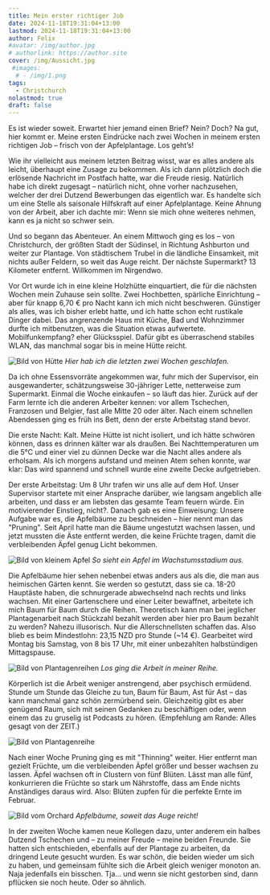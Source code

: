 ```yaml
---
title: Mein erster richtiger Job
date: 2024-11-18T19:31:04+13:00
lastmod: 2024-11-18T19:31:04+13:00
author: Felix
#avatar: /img/author.jpg
# authorlink: https://author.site
cover: /img/Aussicht.jpg
 #images:
  # - /img/1.png
tags:
  - Christchurch
nolastmod: true
draft: false
---
```


Es ist wieder soweit. Erwartet hier jemand einen Brief? Nein? Doch? Na gut, hier kommt er. Meine ersten Eindrücke nach zwei Wochen in meinem ersten richtigen Job – frisch von der Apfelplantage. Los geht’s!

<!--more-->

Wie ihr vielleicht aus meinem letzten Beitrag wisst, war es alles andere als leicht, überhaupt eine Zusage zu bekommen. Als ich dann plötzlich doch die erlösende Nachricht im Postfach hatte, war die Freude riesig. Natürlich habe ich direkt zugesagt – natürlich nicht, ohne vorher nachzusehen, welcher der drei Dutzend Bewerbungen das eigentlich war. Es handelte sich um eine Stelle als saisonale Hilfskraft auf einer Apfelplantage. Keine Ahnung von der Arbeit, aber ich dachte mir: Wenn sie mich ohne weiteres nehmen, kann es ja nicht so schwer sein.

Und so begann das Abenteuer. An einem Mittwoch ging es los – von Christchurch, der größten Stadt der Südinsel, in Richtung Ashburton und weiter zur Plantage. Von städtischem Trubel in die ländliche Einsamkeit, mit nichts außer Feldern, so weit das Auge reicht. Der nächste Supermarkt? 13 Kilometer entfernt. Willkommen im Nirgendwo.

Vor Ort wurde ich in eine kleine Holzhütte einquartiert, die für die nächsten Wochen mein Zuhause sein sollte. Zwei Hochbetten, spärliche Einrichtung – aber für knapp 6,70 € pro Nacht kann ich mich nicht beschweren. Günstiger als alles, was ich bisher erlebt hatte, und ich hatte schon echt rustikale Dinger dabei. Das angrenzende Haus mit Küche, Bad und Wohnzimmer durfte ich mitbenutzen, was die Situation etwas aufwertete. Mobilfunkempfang? eher Glücksspiel. Dafür gibt es überraschend stabiles WLAN, das manchmal sogar bis in meine Hütte reicht.

![Bild von Hütte](/img/Hütte.jpg)
_Hier hab ich die letzten zwei Wochen geschlafen._

Da ich ohne Essensvorräte angekommen war, fuhr mich der Supervisor, ein ausgewanderter, schätzungsweise 30-jähriger Lette, netterweise zum Supermarkt. Einmal die Woche einkaufen – so läuft das hier. Zurück auf der Farm lernte ich die anderen Arbeiter kennen: vor allem Tschechen, Franzosen und Belgier, fast alle Mitte 20 oder älter. Nach einem schnellen Abendessen ging es früh ins Bett, denn der erste Arbeitstag stand bevor.

Die erste Nacht: Kalt. Meine Hütte ist nicht isoliert, und ich hätte schwören können, dass es drinnen kälter war als draußen. Bei Nachttemperaturen um die 5°C und einer viel zu dünnen Decke war die Nacht alles andere als erholsam. Als ich morgens aufstand und meinen Atem sehen konnte, war klar: Das wird spannend und schnell wurde eine zweite Decke aufgetrieben.

Der erste Arbeitstag: Um 8 Uhr trafen wir uns alle auf dem Hof. Unser Supervisor startete mit einer Ansprache darüber, wie langsam angeblich alle arbeiten, und dass er am liebsten das gesamte Team feuern würde. Ein motivierender Einstieg, nicht?. Danach gab es eine Einweisung: Unsere Aufgabe war es, die Apfelbäume zu beschneiden – hier nennt man das "Pruning". Seit April hatte man die Bäume ungestutzt wachsen lassen, und jetzt mussten die Äste entfernt werden, die keine Früchte tragen, damit die verbleibenden Äpfel genug Licht bekommen.

![Bild von kleinem Apfel](/img/Apfel.jpg)
_So sieht ein Apfel im Wachstumsstadium aus._

Die Apfelbäume hier sehen nebenbei etwas anders aus als die, die man aus heimischen Gärten kennt. Sie werden so gestutzt, dass sie ca. 18-20 Hauptäste haben, die schnurgerade abwechselnd nach rechts und links wachsen. Mit einer Gartenschere und einer Leiter bewaffnet, arbeitete ich mich Baum für Baum durch die Reihen. Theoretisch kann man bei jeglicher Plantagenarbeit nach Stückzahl bezahlt werden aber hier pro Baum bezahlt zu werden? Nahezu illusorisch. Nur die Allerschnellsten schaffen das. Also blieb es beim Mindestlohn: 23,15 NZD pro Stunde (~14 €). Gearbeitet wird Montag bis Samstag, von 8 bis 17 Uhr, mit einer unbezahlten halbstündigen Mittagspause.

![Bild von Plantagenreihen](/img/Reihe.jpg)
_Los ging die Arbeit in meiner Reihe._

Körperlich ist die Arbeit weniger anstrengend, aber psychisch ermüdend. Stunde um Stunde das Gleiche zu tun, Baum für Baum, Ast für Ast – das kann manchmal ganz schön zermürbend sein. Gleichzeitig gibt es aber genügend Raum, sich mit seinen Gedanken zu beschäftigen oder, wenn einem das zu gruselig ist Podcasts zu hören. (Empfehlung am Rande: Alles gesagt von der ZEIT.)

![Bild von Plantagenreihe](/img/Reihe2.jpg)

Nach einer Woche Pruning ging es mit "Thinning" weiter. Hier entfernt man gezielt Früchte, um die verbleibenden Äpfel größer und besser wachsen zu lassen. Äpfel wachsen oft in Clustern von fünf Blüten. Lässt man alle fünf, konkurrieren die Früchte so stark um Nährstoffe, dass am Ende nichts Anständiges daraus wird. Also: Blüten zupfen für die perfekte Ernte im Februar.

![Bild vom Orchard](/img/Orchard.jpg)
_Apfelbäume, soweit das Auge reicht!_

In der zweiten Woche kamen neue Kollegen dazu, unter anderem ein halbes Dutzend Tschechen und – zu meiner Freude – meine beiden Freunde. Sie hatten sich entschieden, ebenfalls auf der Plantage zu arbeiten, da dringend Leute gesucht wurden. Es war schön, die beiden wieder um sich zu haben, und gemeinsam fühlte sich die Arbeit gleich weniger monoton an. Naja jedenfalls ein bisschen. Tja... und wenn sie nicht gestorben sind, dann pflücken sie noch heute. Oder so ähnlich.

